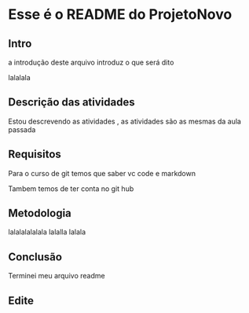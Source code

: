 # Esse é o README do ProjetoNovo

## Intro

a introdução deste arquivo introduz o que será dito

lalalala

## Descrição das atividades

Estou descrevendo as atividades , as atividades são as mesmas da aula passada

## Requisitos

Para o curso de git temos que saber vc code e markdown 

Tambem temos de ter conta no git hub

## Metodologia 

lalalalalalala
lalalla
lalala


## Conclusão

Terminei meu arquivo readme

## Edite
